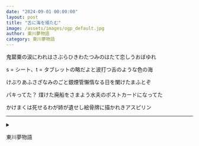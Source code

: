 ```yaml
---
date: "2024-09-01 00:00:00"
layout: post
title: "舌に海を頒たむ"
image: /assets/images/ogp_default.jpg
author: 東川夢物語
category: 東川夢物語
---
```


<div class="tanka-area"><div class="tanka">
<p>鬼罌粟の涙にわれはさぶらひきわたつみのはたて恋しうおぼゆれ</p>

<p class="text-gray-dependent">s = シート、t = タブレットの略だよと波打つ舌のような色の海</p>

<p>けぶりあふさざなみのごと銀煙管懶惰なる日を闌けたまふとぞ</p>

<p class="text-gray-dependent">パキってた？ 煤けた廃船をさまよう水夫のポストカードになってた</p>

<p>かけまくは死せるわが姉が遺せし絵骨牌に描かれきアスピリン</p>

</div></div>

---

<details><summary></summary>
鬼罌粟の涙にわれはさぶらひきわたつみのはたて恋しうおぼゆれ<br/>
s=シート、t=タブレットの略だよと波打つ舌のような色の海<br/>
けぶりあふさざなみのごと銀煙管懶惰なる日を闌けたまふとぞ<br/>
パキってた？ 煤けた廃船をさまよう水夫のポストカードになってた<br/>
かけまくは死せるわが姉が遺せし絵骨牌に描かれきアスピリン<br/>
<br/>

</details>

東川夢物語
